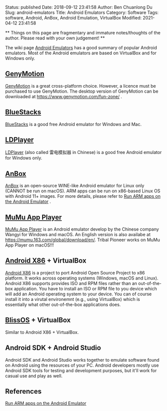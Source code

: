 Status: published
Date: 2018-09-12 23:41:58
Author: Ben Chuanlong Du
Slug: android-emulators
Title: Android Emulators
Category: Software
Tags: software, Android, AnBox, Android Emulation, VirtualBox
Modified: 2021-04-12 23:41:58

**
Things on this page are fragmentary and immature notes/thoughts of the author.
Please read with your own judgement!
**


The wiki page
[Android Emulators](https://emulation.gametechwiki.com/index.php/Android_emulators)
has a good summary of popular Android emulators.
Most of the Android emulators are based on VirtualBox and for Windows only.

## [GenyMotion](https://www.genymotion.com/)

[GenyMotion](https://www.genymotion.com/)
is a great cross-platform choice.
However, 
a licence must be purchased to use GenyMotion.
The desktop version of GenyMotion 
can be downloaded at
<https://www.genymotion.com/fun-zone/>
.

## [BlueStacks](https://www.bluestacks.com/) 

[BlueStacks](https://www.bluestacks.com/) 
is a good free Android emulator for Windows and Mac.


## [LDPlayer](https://www.ldplayer.net/) 

[LDPlayer](https://www.ldplayer.net/) (also called 雷电模拟器 in Chinese) 
is a good free Android emulator for Windows only.

## [AnBox](https://anbox.io/)

[AnBox](https://anbox.io/)
is an open-source WINE-like Android emulator for Linux only (CANNOT be run on macOS).
ARM apps can be run on x86-based Linux OS with Android 11+ images.
For more details,
please refer to
[Run ARM apps on the Android Emulator](https://android-developers.googleblog.com/2020/03/run-arm-apps-on-android-emulator.html)
.

## [MuMu App Player](https://mumu.163.com/)
[MuMu App Player](https://mumu.163.com/)
is an Android emulator develop by the Chinese company Wangyi for Windows and macOS.
An English version is also availabe at https://mumu.163.com/global/download/en/.
Tribal Pioneer works on MuMu App Player on macOS!!!

## [Android X86](https://www.android-x86.org/) + VirtualBox
[Android X86](https://www.android-x86.org/)
is a project to port Android Open Source Project to x86 platform.
It works across operating systems (Windows, macOS and Linux).
Android X86 supports provides ISO and RPM files
rather than an out-of-the-box application.
You have to install an ISO or RPM file to you device 
which will add an Android operating system to your device.
You can of course install it into a virutal environemnt (e.g., using VirtualBox)
which is essentially what other out-of-the-box applications does.

## [BlissOS](https://blissos.org/) + VirtualBox
Similar to Android X86 + VirtualBox.

## Android SDK + Android Studio

Android SDK and Android Studio works together to emulate software found on Android 
using the resources of your PC. 
Android developers mostly use Android SDK tools for testing and development purposes, 
but it'll work for casual use and play as well.

## References 

[Run ARM apps on the Android Emulator](https://android-developers.googleblog.com/2020/03/run-arm-apps-on-android-emulator.html)
